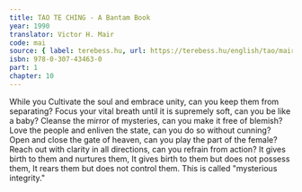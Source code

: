 ```yaml
---
title: TAO TE CHING - A Bantam Book
year: 1990
translator: Victor H. Mair
code: mai
source: { label: terebess.hu, url: https://terebess.hu/english/tao/mair.html }
isbn: 978-0-307-43463-0
part: 1
chapter: 10
---
```


While you
Cultivate the soul and embrace unity,
can you keep them from separating?
Focus your vital breath until it is supremely soft,
can you be like a baby?
Cleanse the mirror of mysteries,
can you make it free of blemish?
Love the people and enliven the state,
can you do so without cunning?
Open and close the gate of heaven,
can you play the part of the female?
Reach out with clarity in all directions,
can you refrain from action?
It gives birth to them and nurtures them,
It gives birth to them but does not possess them,
It rears them but does not control them.
This is called "mysterious integrity."

